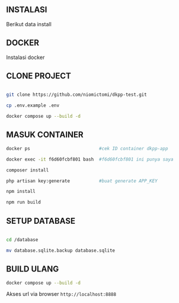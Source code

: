 ## INSTALASI
Berikut data install
## DOCKER

Instalasi docker

## CLONE PROJECT
```sh

git clone https://github.com/niomictomi/dkpp-test.git

cp .env.example .env

docker compose up --build -d
```

## MASUK CONTAINER

```sh
docker ps                          #cek ID container dkpp-app

docker exec -it f6d60fcbf801 bash  #f6d60fcbf801 ini punya saya

composer install

php artisan key:generate           #buat generate APP_KEY

npm install

npm run build
```

## SETUP DATABASE
```sh

cd /database

mv database.sqlite.backup database.sqlite
```

## BUILD ULANG
```sh
docker compose up --build -d
```


Akses url  via browser
```http://localhost:8888```
